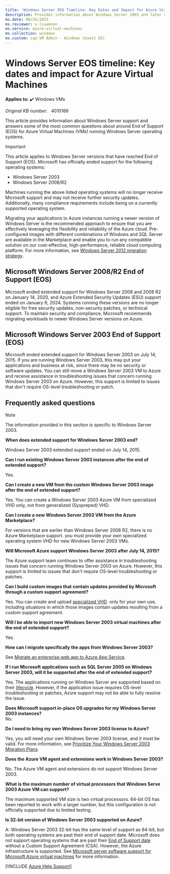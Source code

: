 ```yaml
---
title: 'Windows Server EOS Timeline: Key Dates and Impact for Azure Virtual Machines'
description: Provides information about Windows Server 2003 and later versions End of Support (EOS).
ms.date: 08/26/2025
ms.reviewer: v-liuamson 
ms.service: azure-virtual-machines
ms.collection: windows
ms.custom: sap:VM Admin - Windows (Guest OS)
---
```

# Windows Server EOS timeline: Key dates and impact for Azure Virtual Machines

**Applies to:** :heavy_check_mark: Windows VMs

_Original KB number:_ &nbsp; 4010166

This article provides information about Windows Server support and answers some of the most common questions about around End of Support (EOS) for Azure Virtual Machines (VMs) running Windows Server operating systems.

> [!IMPORTANT]
> This article applies to Windows Server versions that have reached End of Support (EOS). Microsoft has officially ended support for the following operating systems:
>
> - Windows Server 2003
> - Windows Server 2008/R2
>
>Machines running the above listed operating systems will no longer receive Microsoft support and may not receive further security updates. Additionally, many compliance requirements include being on a currently supported operating system.

Migrating your applications to Azure instances running a newer version of Windows Server is the recommended approach to ensure that you are effectively leveraging the flexibility and reliability of the Azure cloud. Pre-configured images with different combinations of Windows and SQL Server are available in the Marketplace and enable you to run any compatible solution on our cost-effective, high-performance, reliable cloud computing platform. For more information, see [Windows Server 2012 migration strategy](/windows-server/get-started/upgrade-migrate-roles-features).

## Microsoft Windows Server 2008/R2 End of Support (EOS)

Microsoft ended extended support for Windows Server 2008 and 2008 R2 on January 14, 2020, and Azure Extended Security Updates (ESU) support ended on January 9, 2024. Systems running these versions are no longer eligible for free security updates, non-security patches, or technical support. To maintain security and compliance, Microsoft recommends migrating workloads to newer Windows Server versions on Azure.

## Microsoft Windows Server 2003 End of Support (EOS)

Microsoft ended extended support for Windows Server 2003 on July 14, 2015. If you are running Windows Server 2003, this may put your applications and business at risk, since there may be no security or software updates. You can still move a Windows Server 2003 VM to Azure and receive assistance in troubleshooting issues that concern running Windows Server 2003 on Azure. However, this support is limited to issues that don't require OS-level troubleshooting or patch.

## Frequently asked questions

> [!NOTE]
>The information provided in this section is specific to Windows Server 2003.

**When does extended support for Windows Server 2003 end?**

Windows Server 2003 extended support ended on July 14, 2015.

**Can I run existing Windows Server 2003 instances after the end of extended support?**
  
Yes.

**Can I create a new VM from the custom Windows Server 2003 image after the end of extended support?**  

Yes. You can create a Windows Server 2003 Azure VM from specialized VHD only, not from generalized (Syspreped) VHD.

**Can I create a new Windows Server 2003 VM from the Azure Marketplace?**

For versions that are earlier than Windows Server 2008 R2, there is no Azure Marketplace support. you must provide your own specialized operating system VHD for new Windows Server 2003 VMs.

**Will Microsoft Azure support Windows Server 2003 after July 14, 2015?**
  
The Azure support team continues to offer assistance in troubleshooting issues that concern running Windows Server 2003 on Azure. However, this support is limited to issues that don't require OS-level troubleshooting or patches.

**Can I build custom images that contain updates provided by Microsoft through a custom support agreement?**

Yes. You can create and upload [specialized VHD](/azure/virtual-machines/windows/create-vm-specialized-portal)  only for your own use, including situations in which those images contain updates resulting from a custom support agreement.

**Will I be able to import new Windows Server 2003 virtual machines after the end of extended support?**
  
Yes.

**How can I migrate specifically the apps from Windows Server 2003?**
  
See [Migrate an enterprise web app to Azure App Service](https://azure.microsoft.com/migration/web-applications/).

**If I run Microsoft applications such as SQL Server 2005 on Windows Server 2003, will it be supported after the end of extended support?**
  
Yes. The applications running on Windows Server are supported based on their [lifecycle](https://support.microsoft.com/lifecycle). However, if the application issue requires OS-level troubleshooting or patches, Azure support may not be able to fully resolve the issue.

**Does Microsoft support in-place OS upgrades for my Windows Server 2003 instances?**  
No.

**Do I need to bring my own Windows Server 2003 license to Azure?**
  
Yes, you will need your own Windows Server 2003 license, and it must be valid. For more information, see [Prioritize Your Windows Server 2003 Migration Plans](https://azure.microsoft.com//blog/be-prepared-for-tomorrows-business-prioritize-your-windows-server-2003-migration-plans/).

**Does the Azure VM agent and extensions work in Windows Server 2003?**
  
No. The Azure VM agent and extensions do not support Windows Server 2003.

**What is the maximum number of virtual processors that Windows Serve 2003 Azure VM can support?**  

The maximum supported VM size is two virtual processors. 64-bit OS has been reported to work with a larger number, but this configuration is not officially supported due to limited testing.

**Is 32-bit version of Windows Server 2003 supported on Azure?**  

A: Windows Server 2003 32-bit has the same level of support as 64-bit, but both operating systems are past their end of support date. Microsoft does not support operating systems that are past their [End of Support date](https://support.microsoft.com/lifecycle/search) without a Custom Support Agreement (CSA). However, the Azure infrastructure is supported. See [Microsoft server software support for Microsoft Azure virtual machines](https://support.microsoft.com/help/2721672/microsoft-server-software-support-for-microsoft-azure-virtual-machines) for more information.

[!INCLUDE [Azure Help Support](../../../includes/azure-help-support.md)]
